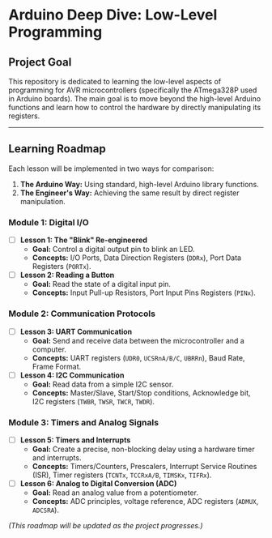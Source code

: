 # Arduino Deep Dive: Low-Level Programming

## Project Goal
This repository is dedicated to learning the low-level aspects of programming for AVR microcontrollers (specifically the ATmega328P used in Arduino boards). 
The main goal is to move beyond the high-level Arduino functions and learn how to control the hardware by directly manipulating its registers.

---

## Learning Roadmap
Each lesson will be implemented in two ways for comparison:
1.  **The Arduino Way:** Using standard, high-level Arduino library functions.
2.  **The Engineer's Way:** Achieving the same result by direct register manipulation.

### Module 1: Digital I/O
- [ ] **Lesson 1: The "Blink" Re-engineered**
  - **Goal:** Control a digital output pin to blink an LED.
  - **Concepts:** I/O Ports, Data Direction Registers (`DDRx`), Port Data Registers (`PORTx`).
- [ ] **Lesson 2: Reading a Button**
  - **Goal:** Read the state of a digital input pin.
  - **Concepts:** Input Pull-up Resistors, Port Input Pins Registers (`PINx`).

### Module 2: Communication Protocols
- [ ] **Lesson 3: UART Communication**
  - **Goal:** Send and receive data between the microcontroller and a computer.
  - **Concepts:** UART registers (`UDR0`, `UCSRnA/B/C`, `UBRRn`), Baud Rate, Frame Format.
- [ ] **Lesson 4: I2C Communication**
  - **Goal:** Read data from a simple I2C sensor.
  - **Concepts:** Master/Slave, Start/Stop conditions, Acknowledge bit, I2C registers (`TWBR`, `TWSR`, `TWCR`, `TWDR`).

### Module 3: Timers and Analog Signals
- [ ] **Lesson 5: Timers and Interrupts**
  - **Goal:** Create a precise, non-blocking delay using a hardware timer and interrupts.
  - **Concepts:** Timers/Counters, Prescalers, Interrupt Service Routines (ISR), Timer registers (`TCNTx`, `TCCRxA/B`, `TIMSKx`, `TIFRx`).
- [ ] **Lesson 6: Analog to Digital Conversion (ADC)**
  - **Goal:** Read an analog value from a potentiometer.
  - **Concepts:** ADC principles, voltage reference, ADC registers (`ADMUX`, `ADCSRA`).

*(This roadmap will be updated as the project progresses.)*